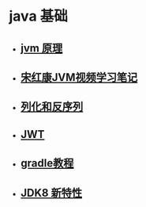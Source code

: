 # java 基础



* ## [jvm 原理](markdown/java/00.md)

* ## [宋红康JVM视频学习笔记](markdown/java/001.md)

* ## [列化和反序列](markdown/java/01.md)

* ##  [JWT](markdown/java/02.md)

* ## [gradle教程](markdown/java/gradle.md)

* ## [JDK8 新特性](markdown/java/gradle.md)


